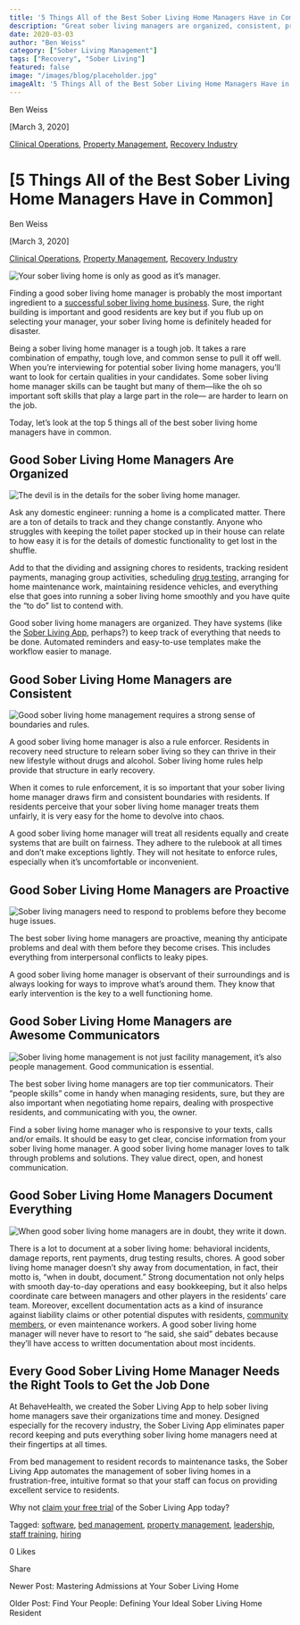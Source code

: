 ```yaml
---
title: '5 Things All of the Best Sober Living Home Managers Have in Common'
description: "Great sober living managers are organized, consistent, proactive, top communicators & document everything. Learn the 5 keys to success in this role."
date: 2020-03-03
author: "Ben Weiss"
category: ["Sober Living Management"]
tags: ["Recovery", "Sober Living"]
featured: false
image: "/images/blog/placeholder.jpg"
imageAlt: '5 Things All of the Best Sober Living Home Managers Have in Common'
---
```


Ben Weiss

[March 3, 2020]

[Clinical Operations](/sober-living-app-blog/category/Clinical+Operations), [Property Management](/sober-living-app-blog/category/Property+Management), [Recovery Industry](/sober-living-app-blog/category/Recovery+Industry)

#  [5 Things All of the Best Sober Living Home Managers Have in Common]

Ben Weiss

[March 3, 2020]

[Clinical Operations](/sober-living-app-blog/category/Clinical+Operations), [Property Management](/sober-living-app-blog/category/Property+Management), [Recovery Industry](/sober-living-app-blog/category/Recovery+Industry)

![Your sober living home is only as good as it’s manager.](/images/blog/5-things-all-of-the-best-sober-living-home-managers-have-in-common/life-862985_1280.jpg)

Finding a good sober living home manager is probably the most important ingredient to a [successful sober living home business](https://soberlivingapp.com/sober-living-app-blog/2019/5/13/you-opened-a-sober-living-homenow-what). Sure, the right building is important and good residents are key but if you flub up on selecting your manager, your sober living home is definitely headed for disaster.

Being a sober living home manager is a tough job. It takes a rare combination of empathy, tough love, and common sense to pull it off well. When you’re interviewing for potential sober living home managers, you’ll want to look for certain qualities in your candidates. Some sober living home manager skills can be taught but many of them—like the oh so important soft skills that play a large part in the role— are harder to learn on the job. 

Today, let’s look at the top 5 things all of the best sober living home managers have in common.

## Good Sober Living Home Managers Are Organized

![The devil is in the details for the sober living home manager.](/images/blog/5-things-all-of-the-best-sober-living-home-managers-have-in-common/student-865073_1280.jpg)

Ask any domestic engineer: running a home is a complicated matter. There are a ton of details to track and they change constantly. Anyone who struggles with keeping the toilet paper stocked up in their house can relate to how easy it is for the details of domestic functionality to get lost in the shuffle. 

Add to that the dividing and assigning chores to residents, tracking resident payments, managing group activities, scheduling [drug testing](https://soberlivingapp.com/sober-living-app-blog/2019/12/17/how-to-streamline-drug-testing-at-your-sober-living-home), arranging for home maintenance work, maintaining residence vehicles, and everything else that goes into running a sober living home smoothly and you have quite the “to do” list to contend with.

Good sober living home managers are organized. They have systems (like the [Sober Living App](/), perhaps?) to keep track of everything that needs to be done. Automated reminders and easy-to-use templates make the workflow easier to manage.  

## Good Sober Living Home Managers are Consistent

![Good sober living home management requires a strong sense of boundaries and rules.](/images/blog/5-things-all-of-the-best-sober-living-home-managers-have-in-common/ethics-2991600_1280.jpg)

A good sober living home manager is also a rule enforcer. Residents in recovery need structure to relearn sober living so they can thrive in their new lifestyle without drugs and alcohol. Sober living home rules help provide that structure in early recovery.

When it comes to rule enforcement, it is so important that your sober living home manager draws firm and consistent boundaries with residents. If residents perceive that your sober living home manager treats them unfairly, it is very easy for the home to devolve into chaos. 

A good sober living home manager will treat all residents equally and create systems that are built on fairness. They adhere to the rulebook at all times and don’t make exceptions lightly. They will not hesitate to enforce rules, especially when it’s uncomfortable or inconvenient.

## Good Sober Living Home Managers are Proactive

![Sober living managers need to respond to problems before they become huge issues.](/images/blog/5-things-all-of-the-best-sober-living-home-managers-have-in-common/girl-1578305_1280.jpg)

The best sober living home managers are proactive, meaning thy anticipate problems and deal with them before they become crises. This includes everything from interpersonal conflicts to leaky pipes. 

A good sober living home manager is observant of their surroundings and is always looking for ways to improve what’s around them. They know that early intervention is the key to a well functioning home. 

## Good Sober Living Home Managers are Awesome Communicators 

![Sober living home management is not just facility management, it’s also people management. Good communication is essential.](/images/blog/5-things-all-of-the-best-sober-living-home-managers-have-in-common/phone-3594206_1280.jpg)

The best sober living home managers are top tier communicators. Their “people skills” come in handy when managing residents, sure, but they are also important when negotiating home repairs, dealing with prospective residents, and communicating with you, the owner. 

Find a sober living home manager who is responsive to your texts, calls and/or emails. It should be easy to get clear, concise information from your sober living home manager. A good sober living home manager loves to talk through problems and solutions. They value direct, open, and honest communication.

## Good Sober Living Home Managers Document Everything

![When good sober living home managers are in doubt, they write it down.](/images/blog/5-things-all-of-the-best-sober-living-home-managers-have-in-common/laptop-3196481_1280.jpg)

There is a lot to document at a sober living home: behavioral incidents, damage reports, rent payments, drug testing results, chores. A good sober living home manager doesn’t shy away from documentation, in fact, their motto is, “when in doubt, document.” Strong documentation not only helps with smooth day-to-day operations and easy bookkeeping, but it also helps coordinate care between managers and other players in the residents’ care team. Moreover, excellent documentation acts as a kind of insurance against liability claims or other potential disputes with residents, [community members](../../../2019/11/19/dealing-with-nimbys-at-your-sober-living-housenbsp.html), or even maintenance workers. A good sober living home manager will never have to resort to “he said, she said” debates because they’ll have access to written documentation about most incidents. 

## Every Good Sober Living Home Manager Needs the Right Tools to Get the Job Done

At BehaveHealth, we created the Sober Living App to help sober living home managers save their organizations time and money. Designed especially for the recovery industry, the Sober Living App eliminates paper record keeping and puts everything sober living home managers need at their fingertips at all times. 

From bed management to resident records to maintenance tasks, the Sober Living App automates the management of sober living homes in a frustration-free, intuitive format so that your staff can focus on providing excellent service to residents. 

Why not [claim your free trial](https://behavehealth.com/get-started) of the Sober Living App today?

Tagged: [software](/sober-living-app-blog/tag/software), [bed management](/sober-living-app-blog/tag/bed+management), [property management](https://soberlivingapp.com/sober-living-app-blog/tag/property+management), [leadership](https://soberlivingapp.com/sober-living-app-blog/tag/leadership), [staff training](/sober-living-app-blog/tag/staff+training), [hiring](/sober-living-app-blog/tag/hiring)

0 Likes

Share

Newer Post: Mastering Admissions at Your Sober Living Home

Older Post: Find Your People: Defining Your Ideal Sober Living Home Resident
